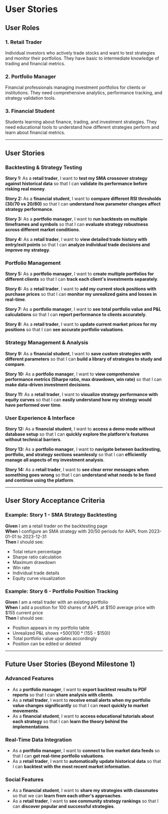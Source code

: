 # User Stories

## User Roles

### 1. **Retail Trader**
Individual investors who actively trade stocks and want to test strategies and monitor their portfolios. They have basic to intermediate knowledge of trading and financial metrics.

### 2. **Portfolio Manager**
Financial professionals managing investment portfolios for clients or institutions. They need comprehensive analytics, performance tracking, and strategy validation tools.

### 3. **Financial Student**
Students learning about finance, trading, and investment strategies. They need educational tools to understand how different strategies perform and learn about financial metrics.

---

## User Stories

### Backtesting & Strategy Testing

**Story 1:**
As a **retail trader**, I want to **test my SMA crossover strategy against historical data** so that I can **validate its performance before risking real money**.

**Story 2:**
As a **financial student**, I want to **compare different RSI thresholds (30/70 vs 20/80)** so that I can **understand how parameter changes affect strategy performance**.

**Story 3:**
As a **portfolio manager**, I want to **run backtests on multiple timeframes and symbols** so that I can **evaluate strategy robustness across different market conditions**.

**Story 4:**
As a **retail trader**, I want to **view detailed trade history with entry/exit points** so that I can **analyze individual trade decisions and improve my strategy**.

### Portfolio Management

**Story 5:**
As a **portfolio manager**, I want to **create multiple portfolios for different clients** so that I can **track each client's investments separately**.

**Story 6:**
As a **retail trader**, I want to **add my current stock positions with purchase prices** so that I can **monitor my unrealized gains and losses in real-time**.

**Story 7:**
As a **portfolio manager**, I want to **see total portfolio value and P&L calculations** so that I can **report performance to clients accurately**.

**Story 8:**
As a **retail trader**, I want to **update current market prices for my positions** so that I can **see accurate portfolio valuations**.

### Strategy Management & Analysis

**Story 9:**
As a **financial student**, I want to **save custom strategies with different parameters** so that I can **build a library of strategies to study and compare**.

**Story 10:**
As a **portfolio manager**, I want to **view comprehensive performance metrics (Sharpe ratio, max drawdown, win rate)** so that I can **make data-driven investment decisions**.

**Story 11:**
As a **retail trader**, I want to **visualize strategy performance with equity curves** so that I can **easily understand how my strategy would have performed over time**.

### User Experience & Interface

**Story 12:**
As a **financial student**, I want to **access a demo mode without database setup** so that I can **quickly explore the platform's features without technical barriers**.

**Story 13:**
As a **portfolio manager**, I want to **navigate between backtesting, portfolio, and strategy sections seamlessly** so that I can **efficiently manage all aspects of my investment analysis**.

**Story 14:**
As a **retail trader**, I want to **see clear error messages when something goes wrong** so that I can **understand what needs to be fixed and continue using the platform**.

---

## User Story Acceptance Criteria

### Example: Story 1 - SMA Strategy Backtesting
**Given** I am a retail trader on the backtesting page  
**When** I configure an SMA strategy with 20/50 periods for AAPL from 2023-01-01 to 2023-12-31  
**Then** I should see:
- Total return percentage
- Sharpe ratio calculation
- Maximum drawdown
- Win rate
- Individual trade details
- Equity curve visualization

### Example: Story 6 - Portfolio Position Tracking
**Given** I am a retail trader with an existing portfolio  
**When** I add a position for 100 shares of AAPL at $150 average price with $155 current price  
**Then** I should see:
- Position appears in my portfolio table
- Unrealized P&L shows +$500 (100 * ($155 - $150))
- Total portfolio value updates accordingly
- Position can be edited or deleted

---

## Future User Stories (Beyond Milestone 1)

### Advanced Features
- As a **portfolio manager**, I want to **export backtest results to PDF reports** so that I can **share analysis with clients**.
- As a **retail trader**, I want to **receive email alerts when my portfolio value changes significantly** so that I can **react quickly to market movements**.
- As a **financial student**, I want to **access educational tutorials about each strategy** so that I can **learn the theory behind the implementations**.

### Real-Time Data Integration
- As a **portfolio manager**, I want to **connect to live market data feeds** so that I can **get real-time portfolio valuations**.
- As a **retail trader**, I want to **automatically update historical data** so that I can **backtest with the most recent market information**.

### Social Features
- As a **financial student**, I want to **share my strategies with classmates** so that we can **learn from each other's approaches**.
- As a **retail trader**, I want to **see community strategy rankings** so that I can **discover popular and successful strategies**.